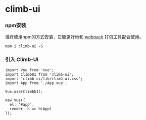 # climb-ui

### npm安装
推荐使用npm的方式安装，它能更好地和 [webpack](https://webpack.js.org/) 打包工具配合使用。
```
npm i climb-ui -S
```

### 引入 Climb-UI
```
import Vue from 'vue';
import ClimbUI from 'climb-ui';
import 'climb-ui/lib/climb-ui.css';
import App from './App.vue';

Vue.use(ClimbUI);

new Vue({
  el: '#app',
  render: h => h(App)
});
```
